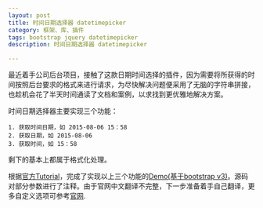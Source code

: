 ```yaml
---
layout: post
title: 时间日期选择器 datetimepicker
category: 框架、库、插件
tags: bootstrap jquery datetimepicker
description: 时间日期选择器 datetimepicker

---
```


最近着手公司后台项目，接触了这款日期时间选择的插件，因为需要将所获得的时间按照后台要求的格式来进行请求，为尽快解决问题便采用了无脑的字符串拼接，也趁机会花了半天时间通读了文档和案例，以求找到更优雅地解决方案。

时间日期选择器主要实现三个功能：

	1. 获取时间日期，如 2015-08-06 15：58
	2. 获取日期，如 2015-08-06
	3. 获取时间，如 15：58
	
剩下的基本上都属于格式化处理。

根据[官方Tutorial](http://www.bootcss.com/p/bootstrap-datetimepicker/)，完成了实现以上三个功能的[Demo(基于bootstrap v3)](/html/2015-08-06-plugin-datetimepicker/v3_test.html)。源码对部分参数进行了注释。由于官网中文翻译不完整，下一步准备着手自己翻译，更多自定义选项可参考[官网](http://www.bootcss.com/p/bootstrap-datetimepicker/).